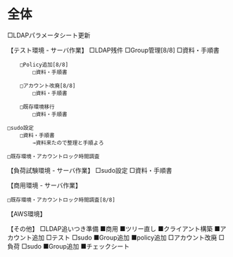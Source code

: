 # 全体

□LDAPパラメータシート更新


【テスト環境 - サーバ作業】
	□LDAP残件
		□Group管理[8/8]
			□資料・手順書
			
		□Policy追加[8/8]
			□資料・手順書
			
		□アカウント改廃[8/8]
			□資料・手順書
			
		□既存環境移行
			□資料・手順書

	□sudo設定
		□資料・手順書
			→資料来たので整理と手順よろ

	□既存環境・アカウントロック時間調査

【負荷試験環境 - サーバ作業】
	□sudo設定
		□資料・手順書
		
【商用環境 - サーバ作業】

	□既存環境・アカウントロック時間調査[8/8]

【AWS環境】

【その他】
	□LDAP追いつき準備
		■商用
			■ツリー直し
			■クライアント構築
			■アカウント追加
		□テスト
			□sudo
			■Group追加
			■policy追加
			□アカウント改廃
		□負荷
			□sudo
			■Group追加
		■チェックシート

